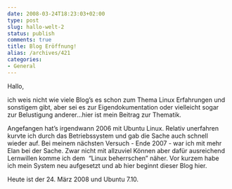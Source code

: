 ```yaml
---
date: 2008-03-24T18:23:03+02:00
type: post
slug: hallo-welt-2
status: publish
comments: true
title: Blog Eröffnung!
alias: /archives/421
categories:
- General
---
```


Hallo,

ich weis nicht wie viele Blog’s es schon zum Thema Linux Erfahrungen und sonstigem gibt,
aber sei es zur Eigendokumentation oder vielleicht sogar zur Belustigung anderer…hier ist mein Beitrag zur Thematik.

Angefangen hat’s irgendwann 2006 mit Ubuntu Linux. Relativ unerfahren kurvte ich durch das Betriebssystem und gab die
Sache auch schnell wieder auf. Bei meinem nächsten Versuch - Ende 2007 - war ich mit mehr Elan bei der Sache.
Zwar nicht mit allzuviel Können aber dafür ausreichend Lernwillen komme ich dem  “Linux beherrschen” näher.
Vor kurzem habe ich mein System neu aufgesetzt und ab hier beginnt dieser Blog hier.

Heute ist der 24. März 2008 und Ubuntu 7.10.

